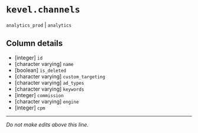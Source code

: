 # `kevel.channels`
`analytics_prod` | `analytics`

## Column details
* [integer]   `id`
* [character varying] `name`
* [boolean]   `is_deleted`
* [character varying] `custom_targeting`
* [character varying] `ad_types`
* [character varying] `keywords`
* [integer]   `commission`
* [character varying] `engine`
* [integer]   `cpm`

-------------------------------------------------------------------------------
*Do not make edits above this line.*
